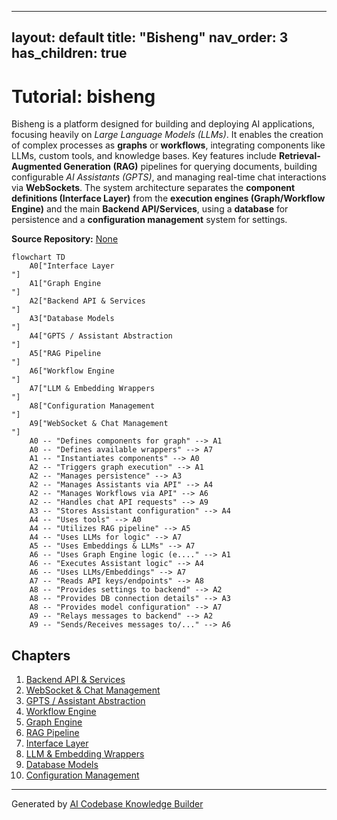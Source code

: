 
---
layout: default
title: "Bisheng"
nav_order: 3
has_children: true
---

# Tutorial: bisheng

Bisheng is a platform designed for building and deploying AI applications, focusing heavily on *Large Language Models (LLMs)*. It enables the creation of complex processes as **graphs** or **workflows**, integrating components like LLMs, custom tools, and knowledge bases. Key features include **Retrieval-Augmented Generation (RAG)** pipelines for querying documents, building configurable *AI Assistants (GPTS)*, and managing real-time chat interactions via **WebSockets**. The system architecture separates the **component definitions (Interface Layer)** from the **execution engines (Graph/Workflow Engine)** and the main **Backend API/Services**, using a **database** for persistence and a **configuration management** system for settings.


**Source Repository:** [None](None)

```mermaid
flowchart TD
    A0["Interface Layer
"]
    A1["Graph Engine
"]
    A2["Backend API & Services
"]
    A3["Database Models
"]
    A4["GPTS / Assistant Abstraction
"]
    A5["RAG Pipeline
"]
    A6["Workflow Engine
"]
    A7["LLM & Embedding Wrappers
"]
    A8["Configuration Management
"]
    A9["WebSocket & Chat Management
"]
    A0 -- "Defines components for graph" --> A1
    A0 -- "Defines available wrappers" --> A7
    A1 -- "Instantiates components" --> A0
    A2 -- "Triggers graph execution" --> A1
    A2 -- "Manages persistence" --> A3
    A2 -- "Manages Assistants via API" --> A4
    A2 -- "Manages Workflows via API" --> A6
    A2 -- "Handles chat API requests" --> A9
    A3 -- "Stores Assistant configuration" --> A4
    A4 -- "Uses tools" --> A0
    A4 -- "Utilizes RAG pipeline" --> A5
    A4 -- "Uses LLMs for logic" --> A7
    A5 -- "Uses Embeddings & LLMs" --> A7
    A6 -- "Uses Graph Engine logic (e...." --> A1
    A6 -- "Executes Assistant logic" --> A4
    A6 -- "Uses LLMs/Embeddings" --> A7
    A7 -- "Reads API keys/endpoints" --> A8
    A8 -- "Provides settings to backend" --> A2
    A8 -- "Provides DB connection details" --> A3
    A8 -- "Provides model configuration" --> A7
    A9 -- "Relays messages to backend" --> A2
    A9 -- "Sends/Receives messages to/..." --> A6
```

## Chapters

1. [Backend API & Services
](01_backend_api___services_.md)
2. [WebSocket & Chat Management
](02_websocket___chat_management_.md)
3. [GPTS / Assistant Abstraction
](03_gpts___assistant_abstraction_.md)
4. [Workflow Engine
](04_workflow_engine_.md)
5. [Graph Engine
](05_graph_engine_.md)
6. [RAG Pipeline
](06_rag_pipeline_.md)
7. [Interface Layer
](07_interface_layer_.md)
8. [LLM & Embedding Wrappers
](08_llm___embedding_wrappers_.md)
9. [Database Models
](09_database_models_.md)
10. [Configuration Management
](10_configuration_management_.md)


---

Generated by [AI Codebase Knowledge Builder](https://github.com/The-Pocket/Tutorial-Codebase-Knowledge)